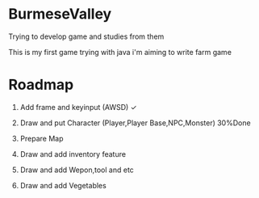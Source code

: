 # BurmeseValley
Trying to develop game and studies from them

This is my first game trying with java i'm aiming to write farm game 

<h1>Roadmap</h1>
  
1. Add frame and keyinput (AWSD) ✓
  
2. Draw and put Character (Player,Player Base,NPC,Monster) 30%Done

3. Prepare Map

4. Draw and add inventory feature

5. Draw and add Wepon,tool and etc 

6. Draw and add Vegetables
